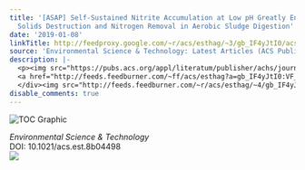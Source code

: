 ```yaml
---
title: '[ASAP] Self-Sustained Nitrite Accumulation at Low pH Greatly Enhances Volatile
  Solids Destruction and Nitrogen Removal in Aerobic Sludge Digestion'
date: '2019-01-08'
linkTitle: http://feedproxy.google.com/~r/acs/esthag/~3/gb_IF4yJtI0/acs.est.8b04498
source: 'Environmental Science & Technology: Latest Articles (ACS Publications)'
description: |-
  <p><img src="https://pubs.acs.org/appl/literatum/publisher/achs/journals/content/esthag/0/esthag.ahead-of-print/acs.est.8b04498/20190108/images/medium/es-2018-04498w_0007.gif" alt="TOC Graphic"/></p><div><cite>Environmental Science & Technology</cite></div><div>DOI: 10.1021/acs.est.8b04498</div><div class="feedflare">
  <a href="http://feeds.feedburner.com/~ff/acs/esthag?a=gb_IF4yJtI0:VF_oBdYqSPY:yIl2AUoC8zA"><img src="http://feeds.feedburner.com/~ff/acs/esthag?d=yIl2AUoC8zA" border="0"></img></a>
  </div><img src="http://feeds.feedburner.com/~r/acs/esthag/~4/gb_IF4yJtI0" height="1" width="1" ...
disable_comments: true
---
```

<p><img src="https://pubs.acs.org/appl/literatum/publisher/achs/journals/content/esthag/0/esthag.ahead-of-print/acs.est.8b04498/20190108/images/medium/es-2018-04498w_0007.gif" alt="TOC Graphic"/></p><div><cite>Environmental Science & Technology</cite></div><div>DOI: 10.1021/acs.est.8b04498</div><div class="feedflare">
<a href="http://feeds.feedburner.com/~ff/acs/esthag?a=gb_IF4yJtI0:VF_oBdYqSPY:yIl2AUoC8zA"><img src="http://feeds.feedburner.com/~ff/acs/esthag?d=yIl2AUoC8zA" border="0"></img></a>
</div><img src="http://feeds.feedburner.com/~r/acs/esthag/~4/gb_IF4yJtI0" height="1" width="1" ...